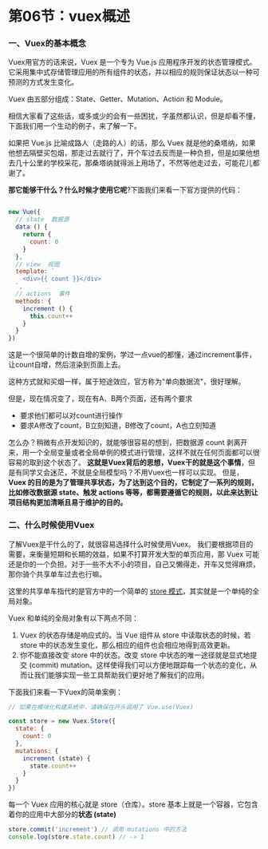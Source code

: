 # 第06节：vuex概述

### 一、Vuex的基本概念

Vuex用官方的话来说，Vuex 是一个专为 Vue.js 应用程序开发的状态管理模式。它采用集中式存储管理应用的所有组件的状态，并以相应的规则保证状态以一种可预测的方式发生变化。

Vuex 由五部分组成：State、Getter、Mutation、Action 和 Module。

 相信大家看了这些话，或多或少的会有一些困扰，字虽然都认识，但是却看不懂，下面我们用一个生动的例子，来了解一下。

如果把 Vue.js 比喻成路人（走路的人）的话，那么 Vuex 就是他的桑塔纳，如果他想去隔壁买包烟，那走过去就行了，开个车过去反而是一种负担，但是如果他想去几十公里的学校采花，那桑塔纳就得派上用场了，不然等他走过去，可能花儿都谢了。

**那它能够干什么？什么时候才使用它呢**?下面我们来看一下官方提供的代码：

``` js

new Vue({
  // state  数据源
  data () {
    return {
      count: 0
    }
  },
  // view  视图
  template: `
    <div>{{ count }}</div>
  `,
  // actions  事件
  methods: {
    increment () {
      this.count++
    }
  }
})

```

这是一个很简单的计数自增的案例，学过一点vue的都懂，通过increment事件，让count自增，然后渲染到页面上去。

这种方式就和买烟一样，属于短途效应，官方称为"单向数据流"，很好理解。

但是，现在情况变了，现在有A、B两个页面，还有两个要求
* 要求他们都可以对count进行操作
* 要求A修改了count，B立刻知道，B修改了count，A也立刻知道

怎么办？稍微有点开发知识的，就能够很容易的想到，把数据源 count 剥离开来，用一个全局变量或者全局单例的模式进行管理，这样不就在任何页面都可以很容易的取到这个状态了。
**这就是Vuex背后的思想，Vuex干的就是这个事情**，但是有同学又会迷茫，不就是全局模型吗？不用Vuex也一样可以实现。
但是，**Vuex 的目的是为了管理共享状态，为了达到这个目的，它制定了一系列的规则，比如修改数据源 state、触发 actions 等等，都需要遵循它的规则，以此来达到让项目结构更加清晰且易于维护的目的。**

### 二、什么时候使用Vuex

了解Vuex是干什么的了，就很容易选择什么时候使用Vuex。
我们要根据项目的需要，来衡量短期和长期的效益，如果不打算开发大型的单页应用，那 Vuex 可能还是你的一个负担。对于一些不大不小的项目，自己又懒得走，开车又觉得麻烦，那你骑个共享单车过去也行嘛。

这里的共享单车指代的是官方中的一个简单的 [store 模式](https://cn.vuejs.org/v2/guide/state-management.html#%E7%AE%80%E5%8D%95%E7%8A%B6%E6%80%81%E7%AE%A1%E7%90%86%E8%B5%B7%E6%AD%A5%E4%BD%BF%E7%94%A8)，其实就是一个单纯的全局对象。
 
Vuex 和单纯的全局对象有以下两点不同：

1. Vuex 的状态存储是响应式的。当 Vue 组件从 store 中读取状态的时候，若 store 中的状态发生变化，那么相应的组件也会相应地得到高效更新。
2. 你不能直接改变 store 中的状态。改变 store 中状态的唯一途径就是显式地提交 (commit) mutation。这样使得我们可以方便地跟踪每一个状态的变化，从而让我们能够实现一些工具帮助我们更好地了解我们的应用。

下面我们来看一下Vuex的简单案例：
``` js
// 如果在模块化构建系统中，请确保在开头调用了 Vue.use(Vuex)

const store = new Vuex.Store({
  state: {
    count: 0
  },
  mutations: {
    increment (state) {
      state.count++
    }
  }
})
```
每一个 Vuex 应用的核心就是 store（仓库）。store 基本上就是一个容器，它包含着你的应用中大部分的**状态 (state)**

``` js
store.commit('increment') // 调用 mutations 中的方法
console.log(store.state.count) // -> 1
```